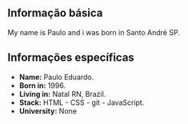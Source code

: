 ## Informação básica
My name is Paulo and i was born in Santo André SP.

## Informações específicas
* **Name:** Paulo Eduardo.
* **Born in:** 1996.
* **Living in:** Natal RN, Brazil.
* **Stack:** HTML -  CSS - git - JavaScript.
* **University:** None
